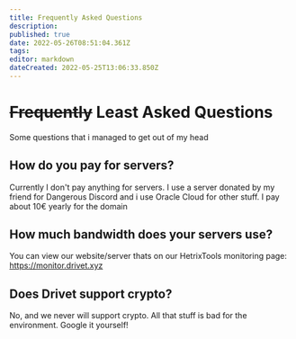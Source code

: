 ```yaml
---
title: Frequently Asked Questions
description: 
published: true
date: 2022-05-26T08:51:04.361Z
tags: 
editor: markdown
dateCreated: 2022-05-25T13:06:33.850Z
---
```


# ~~Frequently~~ Least Asked Questions
Some questions that i managed to get out of my head

## How do you pay for servers?
Currently I don't pay anything for servers. I use a server donated by my friend for Dangerous Discord and i use Oracle Cloud for other stuff. I pay about 10€ yearly for the domain

## How much bandwidth does your servers use?
You can view our website/server thats on our HetrixTools monitoring page: https://monitor.drivet.xyz

## Does Drivet support crypto?
No, and we never will support crypto. All that stuff is bad for the environment. Google it yourself!